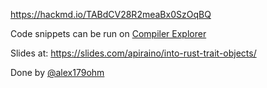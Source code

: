 https://hackmd.io/TABdCV28R2meaBx0SzOqBQ

Code snippets can be run on [Compiler Explorer](https://godbolt.org)

Slides at: https://slides.com/apiraino/into-rust-trait-objects/

Done by [@alex179ohm](https://github.com/alex179ohm)
